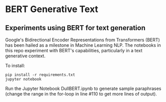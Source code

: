 # BERT Generative Text
## Experiments using BERT for text generation

Google's Bidirectional Encoder Representations from Transformers (BERT) has been hailed as a milestone in Machine Learning NLP. The notebooks in this repo experiment with BERT's capabilities, particularly in a text generative context.

To install:

```
pip install -r requirements.txt
jupyter notebook
```
Run the Jupyter Notebook DullBERT.ipynb to generate sample paraphrases (change the range in the for-loop in line #110 to get more lines of output).
